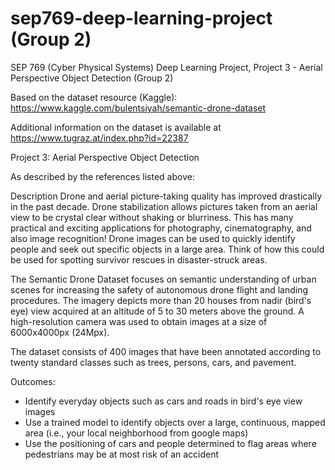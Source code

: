 # sep769-deep-learning-project (Group 2)
SEP 769 (Cyber Physical Systems) Deep Learning Project, Project 3 - Aerial Perspective Object Detection (Group 2)

Based on the dataset resource (Kaggle): https://www.kaggle.com/bulentsiyah/semantic-drone-dataset

Additional information on the dataset is available at https://www.tugraz.at/index.php?id=22387



Project 3: Aerial Perspective Object Detection

As described by the references listed above:

Description
Drone and aerial picture-taking quality has improved drastically in the past decade. Drone stabilization allows pictures taken from an aerial view to be crystal clear without shaking or blurriness. This has many practical and exciting applications for photography, cinematography, and also image recognition! Drone images can be used to quickly identify people and seek out specific objects in a large area. Think of how this could be used for spotting survivor rescues in disaster-struck areas.

The Semantic Drone Dataset focuses on semantic understanding of urban scenes for increasing the safety of autonomous drone flight and landing procedures. The imagery depicts more than 20 houses from nadir (bird's eye) view acquired at an altitude of 5 to 30 meters above the ground. A high-resolution camera was used to obtain images at a size of 6000x4000px (24Mpx).

The dataset consists of 400 images that have been annotated according to twenty standard classes such as trees, persons, cars, and pavement.


Outcomes:

- Identify everyday objects such as cars and roads in bird's eye view images
- Use a trained model to identify objects over a large, continuous, mapped area (i.e., your local neighborhood from google maps)
- Use the positioning of cars and people determined to flag areas where pedestrians may be at most risk of an accident
